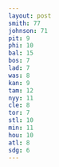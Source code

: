 ```yaml
---
layout: post
smith: 77
johnson: 71
pit: 9
phi: 10
bal: 15
bos: 7
lad: 7
was: 8
kan: 9
tam: 12
nyy: 11
cle: 8
tor: 7
stl: 10
min: 11
hou: 10
atl: 8
sdg: 6
---
```

